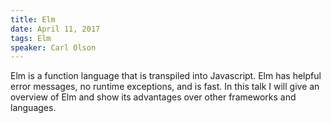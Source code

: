 ```yaml
---
title: Elm
date: April 11, 2017
tags: Elm
speaker: Carl Olson
---
```


Elm is a function language that is transpiled into Javascript.  Elm has helpful error messages, no runtime exceptions, and is fast.  In this talk I will give an overview of Elm and show its advantages over other frameworks and languages.